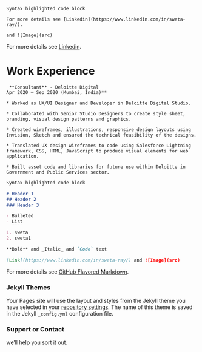 ```
Syntax highlighted code block

For more details see [Linkedin](https://www.linkedin.com/in/sweta-ray/).

and ![Image](src)
```

For more details see [Linkedin](https://www.linkedin.com/in/sweta-ray/).

# Work Experience
```
 **Consultant** - Deloitte Digital                                                                     Apr 2020 – Sep 2020 (Mumbai, India)**

* Worked as UX/UI Designer and Developer in Deloitte Digital Studio.

* Collaborated with Senior Studio Designers to create style sheet, branding, visual design patterns and graphics.

* Created wireframes, illustrations, responsive design layouts using Invision, Sketch and ensured the technical feasibility of the designs.

* Translated UX design wireframes to code using Salesforce Lightning framework, CSS, HTML, JavaScript to produce visual elements for web application.

* Built asset code and libraries for future use within Deloitte in Government and Public Services sector.
```

```markdown
Syntax highlighted code block

# Header 1
## Header 2
### Header 3

- Bulleted
- List

1. sweta
2. sweta1

**Bold** and _Italic_ and `Code` text

[Link](https://www.linkedin.com/in/sweta-ray/) and ![Image](src)
```

For more details see [GitHub Flavored Markdown](https://guides.github.com/features/mastering-markdown/).

### Jekyll Themes

Your Pages site will use the layout and styles from the Jekyll theme you have selected in your [repository settings](https://github.com/Swetaray28/sweta-ray.github.io/settings/pages). The name of this theme is saved in the Jekyll `_config.yml` configuration file.

### Support or Contact

 we’ll help you sort it out.
